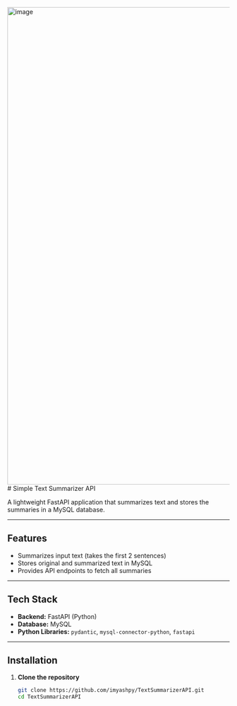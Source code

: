 <img width="1920" height="1080" alt="image" src="https://github.com/user-attachments/assets/9fd10610-3971-484e-b8b3-f664e6118099" /># Simple Text Summarizer API

A lightweight FastAPI application that summarizes text and stores the summaries in a MySQL database.

---

## Features

- Summarizes input text (takes the first 2 sentences)  
- Stores original and summarized text in MySQL  
- Provides API endpoints to fetch all summaries  

---

## Tech Stack

- **Backend:** FastAPI (Python)  
- **Database:** MySQL  
- **Python Libraries:** `pydantic`, `mysql-connector-python`, `fastapi`  

---

## Installation

1. **Clone the repository**  
   ```bash
   git clone https://github.com/imyashpy/TextSummarizerAPI.git
   cd TextSummarizerAPI
```
